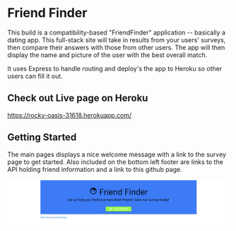 # Friend Finder

This build is a compatibility-based "FriendFinder" application -- basically a dating app. This full-stack site will take in results from your users' surveys, then compare their answers with those from other users. The app will then display the name and picture of the user with the best overall match. 

It uses Express to handle routing and deploy's the app to Heroku so other users can fill it out.

## Check out Live page on Heroku
https://rocky-oasis-31618.herokuapp.com/

## Getting Started
The main pages displays a nice welcome message with a link to the survey page to get started. Also included on the bottom left footer are links to the API holding friend information and a link to this github page.

![Screen shot](images/Home_Page.png)
